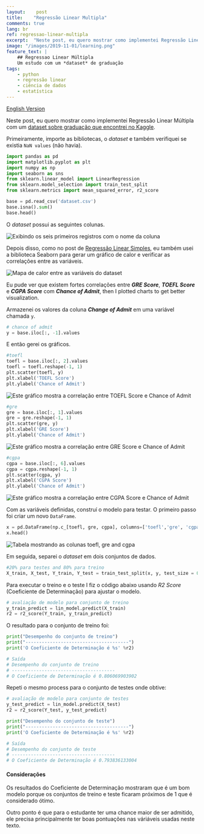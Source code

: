 ```yaml
---
layout:    post
title:    "Regressão Linear Multipla"
comments: true
lang: br
ref: regressao-linear-multipla
excerpt:  "Neste post, eu quero mostrar como implementei Regressão Linear Múltipla com um dataset about graduação que encontrei no Kaggle."
image: "/images/2019-11-01/learning.png"
feature_text: |
    ## Regressao Linear Múltipla
    Um estudo com um *dataset* de graduação
tags:
    - python
    - regressão linear
    - ciência de dados
    - estatística
---
```


[English Version]({{site.url}}/2019/12/02/multiple-linear-regression)

Neste post, eu quero mostrar como implementei Regressão Linear Múltipla com um [dataset sobre graduação que encontrei no Kaggle](https://www.kaggle.com/mohansacharya/graduate-admissions).

Primeiramente, importe as bibliotecas, o *dataset* e também verifiquei se existia ```NaN values``` (não havia).

```python
import pandas as pd
import matplotlib.pyplot as plt 
import numpy as np
import seaborn as sns
from sklearn.linear_model import LinearRegression
from sklearn.model_selection import train_test_split
from sklearn.metrics import mean_squared_error, r2_score

base = pd.read_csv('dataset.csv')
base.isna().sum()
base.head()
```

O *dataset* possui as seguintes colunas.

![Exibindo os seis primeiros registros com o nome da coluna]({{site.url}}/images/2019-12-02/graduation_columns.png)

Depois disso, como no post de [Regressão Linear Simples]({{site.url}}/2019/10/14/regressao-linear-simples), eu também usei a biblioteca Seaborn para gerar um gráfico de calor e verificar as correlações entre as variáveis.

![Mapa de calor entre as variáveis do dataset]({{site.url}}/images/2019-12-02/graduation_heatmap.png)

Eu pude ver que existem fortes correlações entre **_GRE Score_**, **_TOEFL Score_** e **_CGPA Score_** com **_Chance of Admit_**, then I plotted charts to get better visualization.

Armazenei os valores da coluna **_Change of Admit_** em uma variável chamada ```y```.

```python
# chance of admit
y = base.iloc[:, -1].values
```

E então gerei os gráficos.

```python
#toefl
toefl = base.iloc[:, 2].values
toefl = toefl.reshape(-1, 1)
plt.scatter(toefl, y)
plt.xlabel('TOEFL Score')
plt.ylabel('Chance of Admit')
```

![Este gráfico mostra a correlação entre TOEFL Score e Chance of Admit]({{site.url}}/images/2019-12-02/graduation_chart_toefl.png)

```python
#gre
gre = base.iloc[:, 1].values
gre = gre.reshape(-1, 1)
plt.scatter(gre, y)
plt.xlabel('GRE Score')
plt.ylabel('Chance of Admit')
```

![Este gráfico mostra a correlação entre GRE Score e Chance of Admit]({{site.url}}/images/2019-12-02/graduation_chart_gre.png)

```python
#cgpa
cgpa = base.iloc[:, 6].values
cgpa = cgpa.reshape(-1, 1)
plt.scatter(cgpa, y)
plt.xlabel('CGPA Score')
plt.ylabel('Chance of Admit')
```

![Este gráfico mostra a correlação entre CGPA Score e Chance of Admit]({{site.url}}/images/2019-12-02/graduation_chart_cgpa.png)

Com as variáveis definidas, construí o modelo para testar. O primeiro passo foi criar um novo ```DataFrame```.

```python
x = pd.DataFrame(np.c_[toefl, gre, cgpa], columns=['toefl','gre', 'cgpa'])
x.head()
```

![Tabela mostrando as colunas toefl, gre and cgpa]({{site.url}}/images/2019-12-02/graduation_chart_cgpa.png)

Em seguida, separei o *dataset* em dois conjuntos de dados.

```python
#20% para testes and 80% para treino
X_train, X_test, Y_train, Y_test = train_test_split(x, y, test_size = 0.2, random_state=42)
```

Para executar o treino e o teste I fiz o código abaixo usando *R2 Score* (Coeficiente de Determinação) para ajustar o modelo.

```python
# avaliação de modelo para conjunto de treino
y_train_predict = lin_model.predict(X_train)
r2 = r2_score(Y_train, y_train_predict)
```

O resultado para o conjunto de treino foi:

```python
print("Desempenho do conjunto de treino")
print("--------------------------------------")
print('O Coeficiente de Determinação é %s' %r2)

# Saída
# Desempenho do conjunto de treino
# --------------------------------------
# O Coeficiente de Determinação é 0.806069903902
```

Repeti o mesmo process para o conjunto de testes onde obtive: 

```python
# avaliação de modelo para conjunto de testes
y_test_predict = lin_model.predict(X_test)
r2 = r2_score(Y_test, y_test_predict)

print("Desempenho do conjunto de teste")
print("--------------------------------------")
print('O Coeficiente de Determinação é %s' %r2)

# Saída
# Desempenho do conjunto de teste
# --------------------------------------
# O Coeficiente de Determinação é 0.793836133004
```

#### Considerações

Os resultados do Coeficiente de Determinação mostraram que é um bom modelo porque os conjuntos de treino e teste ficaram próximos de 1 que é considerado ótimo.

Outro ponto é que para o estudante ter uma chance maior de ser admitido, ele precisa principalmente ter boas pontuações nas váriáveis usadas neste texto.